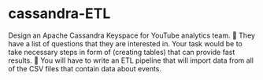 # cassandra-ETL
Design an Apache Cassandra Keyspace for YouTube analytics team.  They have a list of questions that they are interested in. Your task would be to take necessary steps in form of (creating tables) that can provide fast results.  You will have to write an ETL pipeline that will import data from all of the CSV files that contain data about events.
